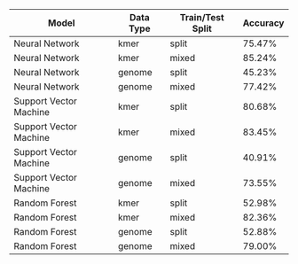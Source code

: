 Model|Data Type|Train/Test Split|Accuracy
---|---|---|---
Neural Network|kmer|split|75.47%
Neural Network|kmer|mixed|85.24%
Neural Network|genome|split|45.23%
Neural Network|genome|mixed|77.42%
Support Vector Machine|kmer|split|80.68%
Support Vector Machine|kmer|mixed|83.45%
Support Vector Machine|genome|split|40.91%
Support Vector Machine|genome|mixed|73.55%
Random Forest|kmer|split|52.98%
Random Forest|kmer|mixed|82.36%
Random Forest|genome|split|52.88%
Random Forest|genome|mixed|79.00%
